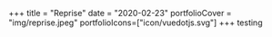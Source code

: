 +++
title = "Reprise"
date = "2020-02-23"
portfolioCover = "img/reprise.jpeg"
portfolioIcons=["icon/vuedotjs.svg"] 
+++
testing


